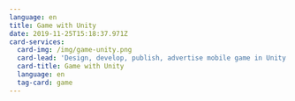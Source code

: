```yaml
---
language: en
title: Game with Unity
date: 2019-11-25T15:18:37.971Z
card-services:
  card-img: /img/game-unity.png
  card-lead: 'Design, develop, publish, advertise mobile game in Unity game engine.'
  card-title: Game with Unity
  language: en
  tag-card: game
---
```


